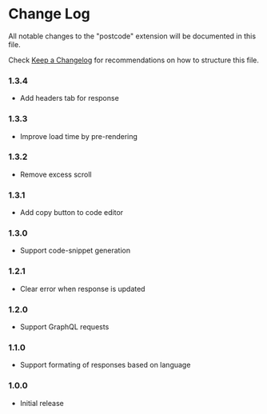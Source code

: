 # Change Log

All notable changes to the "postcode" extension will be documented in this file.

Check [Keep a Changelog](http://keepachangelog.com/) for recommendations on how to structure this file.

### 1.3.4

- Add headers tab for response

### 1.3.3

- Improve load time by pre-rendering

### 1.3.2

- Remove excess scroll

### 1.3.1

- Add copy button to code editor

### 1.3.0

- Support code-snippet generation

### 1.2.1

- Clear error when response is updated

### 1.2.0

- Support GraphQL requests

### 1.1.0

- Support formating of responses based on language

### 1.0.0

- Initial release
